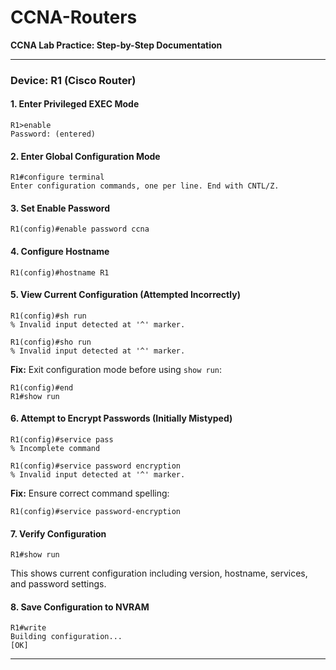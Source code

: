 # CCNA-Routers
**CCNA Lab Practice: Step-by-Step Documentation**

---

### **Device: R1 (Cisco Router)**

#### **1. Enter Privileged EXEC Mode**
```
R1>enable
Password: (entered)
```

#### **2. Enter Global Configuration Mode**
```
R1#configure terminal
Enter configuration commands, one per line. End with CNTL/Z.
```

#### **3. Set Enable Password**
```
R1(config)#enable password ccna
```

#### **4. Configure Hostname**
```
R1(config)#hostname R1
```

#### **5. View Current Configuration (Attempted Incorrectly)**
```
R1(config)#sh run
% Invalid input detected at '^' marker.

R1(config)#sho run
% Invalid input detected at '^' marker.
```
**Fix:** Exit configuration mode before using `show run`:
```
R1(config)#end
R1#show run
```

#### **6. Attempt to Encrypt Passwords (Initially Mistyped)**
```
R1(config)#service pass
% Incomplete command

R1(config)#service password encryption
% Invalid input detected at '^' marker.
```
**Fix:** Ensure correct command spelling:
```
R1(config)#service password-encryption
```

#### **7. Verify Configuration**
```
R1#show run
```
This shows current configuration including version, hostname, services, and password settings.

#### **8. Save Configuration to NVRAM**
```
R1#write
Building configuration...
[OK]
```

---




